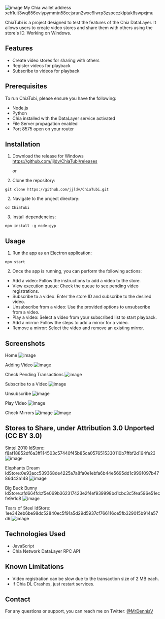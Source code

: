 ![image](https://github.com/jjldv/ChiaTubi/assets/6075488/f604c9c8-4052-45dc-a0b9-a4657b2e9988)
My Chia wallet address
xch1ult3wq656evlypymmtn58ccjsrun2wxc9lwrp3zspcczklptak8swpxjmu

ChiaTubi is a project designed to test the features of the Chia DataLayer. It allows users to create video stores and share them with others using the store's ID. Working on Windows.

## Features

- Create video stores for sharing with others
- Register videos for playback
- Subscribe to videos for playback

## Prerequisites

To run ChiaTubi, please ensure you have the following:

- Node.js
- Python
- Chia installed with the DataLayer service activated
- File Server propagation enabled
- Port 8575 open on your router

## Installation

1. Download the release for Windows https://github.com/jjldv/ChiaTubi/releases

   or
   
1. Clone the repository:

```shell
git clone https://github.com/jjldv/ChiaTubi.git
```

2. Navigate to the project directory:

```shell
cd ChiaTubi
```

3. Install dependencies:
```shell
npm install -g node-gyp
```

## Usage

1. Run the app as an Electron application:

```shell
npm start
```


2. Once the app is running, you can perform the following actions:

- Add a video: Follow the instructions to add a video to the store.
- View execution queue: Check the queue to see pending video registrations.
- Subscribe to a video: Enter the store ID and subscribe to the desired video.
- Unsubscribe from a video: Use the provided options to unsubscribe from a video.
- Play a video: Select a video from your subscribed list to start playback.
- Add a mirror: Follow the steps to add a mirror for a video.
- Remove a mirror: Select the video and remove an existing mirror.

## Screenshots

Home
![image](https://github.com/jjldv/ChiaTubi/assets/6075488/aefdb882-d7ff-4ed0-bfab-54f116111231)

Adding Video
![image](https://github.com/jjldv/ChiaTubi/assets/6075488/34ba2a4f-3226-4e6a-b8c8-0ccb93587db6)

Check Pending Transactions
![image](https://github.com/jjldv/ChiaTubi/assets/6075488/48b3a0a8-755b-46ef-b4ee-48c141b8f184)

Subscribe to a Video
![image](https://github.com/jjldv/ChiaTubi/assets/6075488/c02a181f-fcf6-406c-bede-d6d07af008f1)

Unsubscribe
![image](https://github.com/jjldv/ChiaTubi/assets/6075488/1e47516b-4e27-409a-afb5-68c1242eab50)

Play Video
![image](https://github.com/jjldv/ChiaTubi/assets/6075488/a016b12e-ff8c-4827-890c-89e50873d9da)

Check Mirrors
![image](https://github.com/jjldv/ChiaTubi/assets/6075488/1c27fb37-d8ee-468c-9dfd-646ac1424960)
![image](https://github.com/jjldv/ChiaTubi/assets/6075488/d4f83d21-0b6e-49aa-80b2-231f8b33ab24)



## Stores to Share, under Attribution 3.0 Unported (CC BY 3.0)


Sintel 2010
IdStore: f8af18852df6a3ff114503c57440f45b85ca0576515330110b7ffbf2d164fe23
![image](https://github.com/jjldv/ChiaTubi/assets/6075488/d9d7f76d-fea1-48db-a428-808d98b022ba)



Elephants Dream
IdStore:0e93acc539368de4225a7a8fa0e1ebfa6b44e5695dd1c9991097b4786d42a148
![image](https://github.com/jjldv/ChiaTubi/assets/6075488/73a9a02a-8414-4745-9f3b-cb94e04f01e2)



Big Buck Bunny
IdStore:afd664fdcf5e069b362317423e2f4ef939998bd1cbc3c5fea596e51ecfe9e1c8
![image](https://github.com/jjldv/ChiaTubi/assets/6075488/5976c25e-5aac-4c1f-956f-2992c7050d12)



Tears of Steel
IdStore: 1ee342eb6be98dc52840ec5f91a5d29d5937cf766116ce5fb329015b914a57d6
![image](https://github.com/jjldv/ChiaTubi/assets/6075488/b35eb61f-47d9-4fb7-9ad8-5c7f8a1b14d3)




## Technologies Used

- JavaScript
- Chia Network DataLayer RPC API

## Known Limitations

- Video registration can be slow due to the transaction size of 2 MB each.
- If Chia DL Crashes, just restart services.

## Contact

For any questions or support, you can reach me on Twitter: [@MrDennisV](https://twitter.com/MrDennisV)
